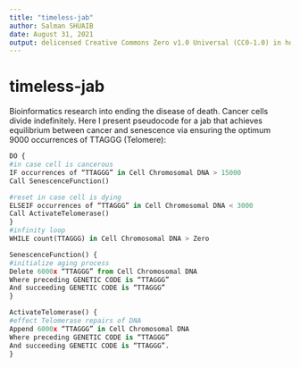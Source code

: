 ```yaml
---
title: "timeless-jab"
author: Salman SHUAIB
date: August 31, 2021
output: delicensed Creative Commons Zero v1.0 Universal (CC0-1.0) in honor of TEE
---
```


# timeless-jab
Bioinformatics research into ending the disease of death. Cancer cells divide indefinitely. Here I present pseudocode for a jab that achieves equilibrium between cancer and senescence via ensuring the optimum 9000 occurrences of TTAGGG (Telomere): 

```python
DO {
#in case cell is cancerous
IF occurrences of “TTAGGG” in Cell Chromosomal DNA > 15000
Call SenescenceFunction()

#reset in case cell is dying
ELSEIF occurrences of “TTAGGG” in Cell Chromosomal DNA < 3000
Call ActivateTelomerase()
}
#infinity loop
WHILE count(TTAGGG) in Cell Chromosomal DNA > Zero

SenescenceFunction() {
#initialize aging process
Delete 6000x “TTAGGG” from Cell Chromosomal DNA
Where preceding GENETIC CODE is “TTAGGG”
And succeeding GENETIC CODE is “TTAGGG”
}

ActivateTelomerase() {
#effect Telomerase repairs of DNA
Append 6000x “TTAGGG” in Cell Chromosomal DNA
Where preceding GENETIC CODE is “TTAGGG”
And succeeding GENETIC CODE is “TTAGGG”.
}

